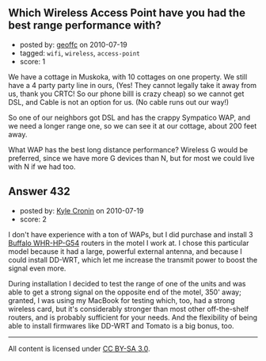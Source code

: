 ## Which Wireless Access Point have you had the best range performance with?

- posted by: [geoffc](https://stackexchange.com/users/-1/13-geoffc) on 2010-07-19
- tagged: `wifi`, `wireless`, `access-point`
- score: 1

<p>We have a cottage in Muskoka, with 10 cottages on one property.  We still have a 4 party party line in ours,  (Yes!  They cannot legally take it away from us, thank you CRTC!  So our phone billl is crazy cheap) so we cannot get DSL, and Cable is not an option for us.  (No cable runs out our way!) </p>

<p>So one of our neighbors got DSL and has the crappy Sympatico WAP, and we need a longer range one, so we can see it at our cottage,  about 200 feet away.  </p>

<p>What WAP has the best long distance performance?  Wireless G would be preferred, since we have more G devices than N, but for most we could live with N if we had too. </p>



## Answer 432

- posted by: [Kyle Cronin](https://stackexchange.com/users/-1/6-kyle-cronin) on 2010-07-19
- score: 2

<p>I don't have experience with a ton of WAPs, but I did purchase and install 3 <a href="http://www.newegg.com/Product/Product.aspx?Item=N82E16833162134&amp;cm_re=WHR-HP-G54-_-33-162-134-_-Product" rel="nofollow">Buffalo WHR-HP-G54</a> routers in the motel I work at. I chose this particular model because it had a large, powerful external antenna, and because I could install DD-WRT, which let me increase the transmit power to boost the signal even more.</p>

<p>During installation I decided to test the range of one of the units and was able to get a strong signal on the opposite end of the motel, 350' away; granted, I was using my MacBook for testing which, too, had a strong wireless card, but it's considerably stronger than most other off-the-shelf routers, and is probably sufficient for your needs. And the flexibility of being able to install firmwares like DD-WRT and Tomato is a big bonus, too.</p>




---

All content is licensed under [CC BY-SA 3.0](https://creativecommons.org/licenses/by-sa/3.0/).
